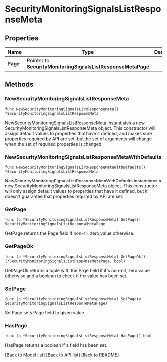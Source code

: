 # SecurityMonitoringSignalsListResponseMeta

## Properties

| Name     | Type                                                                                                             | Description | Notes      |
| -------- | ---------------------------------------------------------------------------------------------------------------- | ----------- | ---------- |
| **Page** | Pointer to [**SecurityMonitoringSignalsListResponseMetaPage**](SecurityMonitoringSignalsListResponseMetaPage.md) |             | [optional] |

## Methods

### NewSecurityMonitoringSignalsListResponseMeta

`func NewSecurityMonitoringSignalsListResponseMeta() *SecurityMonitoringSignalsListResponseMeta`

NewSecurityMonitoringSignalsListResponseMeta instantiates a new SecurityMonitoringSignalsListResponseMeta object.
This constructor will assign default values to properties that have it defined,
and makes sure properties required by API are set, but the set of arguments
will change when the set of required properties is changed.

### NewSecurityMonitoringSignalsListResponseMetaWithDefaults

`func NewSecurityMonitoringSignalsListResponseMetaWithDefaults() *SecurityMonitoringSignalsListResponseMeta`

NewSecurityMonitoringSignalsListResponseMetaWithDefaults instantiates a new SecurityMonitoringSignalsListResponseMeta object.
This constructor will only assign default values to properties that have it defined,
but it doesn't guarantee that properties required by API are set.

### GetPage

`func (o *SecurityMonitoringSignalsListResponseMeta) GetPage() SecurityMonitoringSignalsListResponseMetaPage`

GetPage returns the Page field if non-nil, zero value otherwise.

### GetPageOk

`func (o *SecurityMonitoringSignalsListResponseMeta) GetPageOk() (*SecurityMonitoringSignalsListResponseMetaPage, bool)`

GetPageOk returns a tuple with the Page field if it's non-nil, zero value otherwise
and a boolean to check if the value has been set.

### SetPage

`func (o *SecurityMonitoringSignalsListResponseMeta) SetPage(v SecurityMonitoringSignalsListResponseMetaPage)`

SetPage sets Page field to given value.

### HasPage

`func (o *SecurityMonitoringSignalsListResponseMeta) HasPage() bool`

HasPage returns a boolean if a field has been set.

[[Back to Model list]](../README.md#documentation-for-models) [[Back to API list]](../README.md#documentation-for-api-endpoints) [[Back to README]](../README.md)
